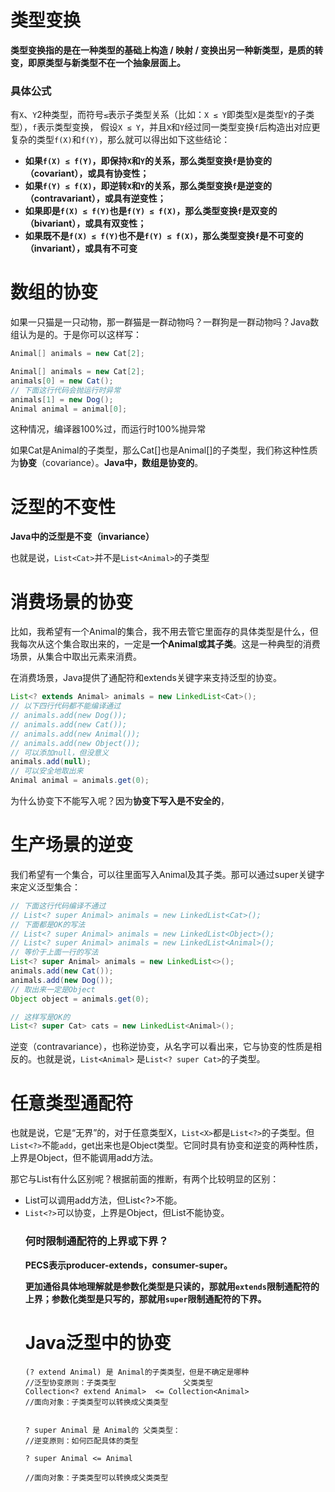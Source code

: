 # 类型变换

**类型变换指的是在一种类型的基础上构造 / 映射 / 变换出另一种新类型，是质的转变，即原类型与新类型不在一个抽象层面上。**

### 具体公式

有`X`、`Y`2种类型，而符号`≤`表示子类型关系（比如：`X ≤ Y`即类型`X`是类型`Y`的子类型），`f`表示类型变换，
假设`X ≤ Y`，并且`X`和`Y`经过同一类型变换`f`后构造出对应更复杂的类型`f(X)`和`f(Y)`，那么就可以得出如下这些结论：

- **如果`f(X) ≤ f(Y)`，即保持`X`和`Y`的关系，那么类型变换`f`是协变的（covariant），或具有协变性；**
- **如果`f(Y) ≤ f(X)`，即逆转`X`和`Y`的关系，那么类型变换`f`是逆变的（contravariant），或具有逆变性；**
- **如果即是`f(X) ≤ f(Y)`也是`f(Y) ≤ f(X)`，那么类型变换`f`是双变的（bivariant），或具有双变性；**
- **如果既不是`f(X) ≤ f(Y)`也不是`f(Y) ≤ f(X)`，那么类型变换`f`是不可变的（invariant），或具有不可变**



# 数组的协变

如果一只猫是一只动物，那一群猫是一群动物吗？一群狗是一群动物吗？Java数组认为是的。于是你可以这样写：

```java
Animal[] animals = new Cat[2];

Animal[] animals = new Cat[2];
animals[0] = new Cat();
// 下面这行代码会抛运行时异常
animals[1] = new Dog();
Animal animal = animal[0];
```

这种情况，编译器100%过，而运行时100%抛异常

如果Cat是Animal的子类型，那么Cat[]也是Animal[]的子类型，我们称这种性质为**协变**（covariance）。**Java中，数组是协变的**。



# 泛型的不变性

**Java中的泛型是不变（invariance）**

也就是说，`List<Cat>`并不是`List<Animal>`的子类型



# 消费场景的协变

比如，我希望有一个Animal的集合，我不用去管它里面存的具体类型是什么，但我每次从这个集合取出来的，一定是**一个Animal或其子类**。这是一种典型的消费场景，从集合中取出元素来消费。

在消费场景，Java提供了通配符和extends关键字来支持泛型的协变。

```java
List<? extends Animal> animals = new LinkedList<Cat>();
// 以下四行代码都不能编译通过
// animals.add(new Dog());
// animals.add(new Cat());
// animals.add(new Animal());
// animals.add(new Object());
// 可以添加null，但没意义
animals.add(null);
// 可以安全地取出来
Animal animal = animals.get(0);
```

为什么协变下不能写入呢？因为**协变下写入是不安全的**，



# 生产场景的逆变

我们希望有一个集合，可以往里面写入Animal及其子类。那可以通过super关键字来定义泛型集合：

```java
// 下面这行代码编译不通过
// List<? super Animal> animals = new LinkedList<Cat>();
// 下面都是OK的写法
// List<? super Animal> animals = new LinkedList<Object>();
// List<? super Animal> animals = new LinkedList<Animal>();
// 等价于上面一行的写法
List<? super Animal> animals = new LinkedList<>();
animals.add(new Cat());
animals.add(new Dog());
// 取出来一定是Object
Object object = animals.get(0);

// 这样写是OK的
List<? super Cat> cats = new LinkedList<Animal>();

```

逆变（contravariance），也称逆协变，从名字可以看出来，它与协变的性质是相反的。也就是说，`List<Animal>` 是`List<? super Cat>`的子类型。

# 任意类型通配符

也就是说，它是“无界”的，对于任意类型X，`List<X>`都是`List<?>`的子类型。但`List<?>`不能`add`，get出来也是Object类型。它同时具有协变和逆变的两种性质，上界是Object，但不能调用add方法。

那它与List<Object>有什么区别呢？根据前面的推断，有两个比较明显的区别：

- List<Object>可以调用add方法，但List<?>不能。
- `List<?>`可以协变，上界是Object，但List<Object>不能协变。





### 何时限制通配符的上界或下界？

**PECS表示producer-extends，consumer-super。**

**更加通俗具体地理解就是参数化类型是只读的，那就用`extends`限制通配符的上界；参数化类型是只写的，那就用`super`限制通配符的下界。**





# Java泛型中的协变

```
(? extend Animal) 是 Animal的子类类型，但是不确定是哪种
//泛型协变原则：子类类型				父类类型
Collection<? extend Animal>  <= Collection<Animal>
//面向对象：子类类型可以转换成父类类型


? super Animal 是 Animal的 父类类型：
//逆变原则：如何匹配具体的类型

? super Animal <= Animal

//面向对象：子类类型可以转换成父类类型
```





